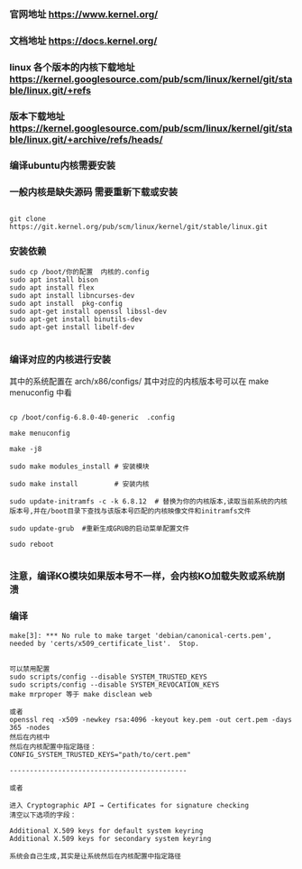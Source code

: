 ###  官网地址 https://www.kernel.org/
### 文档地址 https://docs.kernel.org/


### linux 各个版本的内核下载地址 https://kernel.googlesource.com/pub/scm/linux/kernel/git/stable/linux.git/+refs

### 版本下载地址 https://kernel.googlesource.com/pub/scm/linux/kernel/git/stable/linux.git/+archive/refs/heads/



### 编译ubuntu内核需要安装

### 一般内核是缺失源码 需要重新下载或安装

```

git clone https://git.kernel.org/pub/scm/linux/kernel/git/stable/linux.git

```

### 安装依赖

```
sudo cp /boot/你的配置  内核的.config
sudo apt install bison
sudo apt install flex
sudo apt install libncurses-dev
sudo apt install  pkg-config
sudo apt-get install openssl libssl-dev
sudo apt-get install binutils-dev
sudo apt-get install libelf-dev


```

### 编译对应的内核进行安装


其中的系统配置在 arch/x86/configs/ 其中对应的内核版本号可以在 make menuconfig  中看

```

cp /boot/config-6.8.0-40-generic  .config 

make menuconfig  

make -j8 

sudo make modules_install # 安装模块

sudo make install         # 安装内核

sudo update-initramfs -c -k 6.8.12  # 替换为你的内核版本,读取当前系统的内核版本号,并在/boot目录下查找与该版本号匹配的内核映像文件和initramfs文件

sudo update-grub  #重新生成GRUB的启动菜单配置文件
 
sudo reboot


```

### 注意，编译KO模块如果版本号不一样，会内核KO加载失败或系统崩溃

### 编译 

```
make[3]: *** No rule to make target 'debian/canonical-certs.pem', 
needed by 'certs/x509_certificate_list'.  Stop.


可以禁用配置
sudo scripts/config --disable SYSTEM_TRUSTED_KEYS
sudo scripts/config --disable SYSTEM_REVOCATION_KEYS
make mrproper 等于 make disclean web

或者
openssl req -x509 -newkey rsa:4096 -keyout key.pem -out cert.pem -days 365 -nodes
然后在内核中
然后在内核配置中指定路径：
CONFIG_SYSTEM_TRUSTED_KEYS="path/to/cert.pem"

--------------------------------------------

或者

进入 Cryptographic API → Certificates for signature checking
清空以下选项的字段：

Additional X.509 keys for default system keyring
Additional X.509 keys for secondary system keyring

系统会自己生成,其实是让系统然后在内核配置中指定路径


